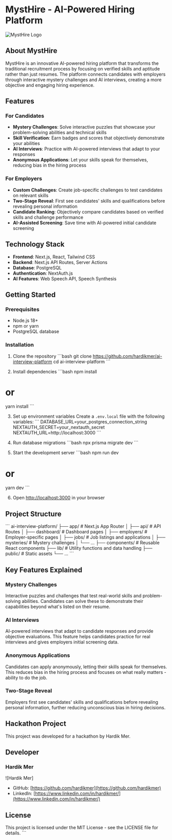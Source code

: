 # MystHire - AI-Powered Hiring Platform

![MystHire Logo](/public/logo.png)

## About MystHire

MystHire is an innovative AI-powered hiring platform that transforms the traditional recruitment process by focusing on verified skills and aptitude rather than just resumes. The platform connects candidates with employers through interactive mystery challenges and AI interviews, creating a more objective and engaging hiring experience.

## Features

### For Candidates
- **Mystery Challenges**: Solve interactive puzzles that showcase your problem-solving abilities and technical skills
- **Skill Verification**: Earn badges and scores that objectively demonstrate your abilities
- **AI Interviews**: Practice with AI-powered interviews that adapt to your responses
- **Anonymous Applications**: Let your skills speak for themselves, reducing bias in the hiring process

### For Employers
- **Custom Challenges**: Create job-specific challenges to test candidates on relevant skills
- **Two-Stage Reveal**: First see candidates' skills and qualifications before revealing personal information
- **Candidate Ranking**: Objectively compare candidates based on verified skills and challenge performance
- **AI-Assisted Screening**: Save time with AI-powered initial candidate screening

## Technology Stack

- **Frontend**: Next.js, React, Tailwind CSS
- **Backend**: Next.js API Routes, Server Actions
- **Database**: PostgreSQL
- **Authentication**: NextAuth.js
- **AI Features**: Web Speech API, Speech Synthesis

## Getting Started

### Prerequisites
- Node.js 18+
- npm or yarn
- PostgreSQL database

### Installation

1. Clone the repository
\`\`\`bash
git clone https://github.com/hardikmer/ai-interview-platform
cd ai-interview-platform
\`\`\`

2. Install dependencies
\`\`\`bash
npm install
# or
yarn install
\`\`\`

3. Set up environment variables
Create a `.env.local` file with the following variables:
\`\`\`
DATABASE_URL=your_postgres_connection_string
NEXTAUTH_SECRET=your_nextauth_secret
NEXTAUTH_URL=http://localhost:3000
\`\`\`

4. Run database migrations
\`\`\`bash
npx prisma migrate dev
\`\`\`

5. Start the development server
\`\`\`bash
npm run dev
# or
yarn dev
\`\`\`

6. Open [http://localhost:3000](http://localhost:3000) in your browser

## Project Structure

\`\`\`
ai-interview-platform/
├── app/                  # Next.js App Router
│   ├── api/              # API Routes
│   ├── dashboard/        # Dashboard pages
│   ├── employers/        # Employer-specific pages
│   ├── jobs/             # Job listings and applications
│   ├── mysteries/        # Mystery challenges
│   └── ...
├── components/           # Reusable React components
├── lib/                  # Utility functions and data handling
├── public/               # Static assets
└── ...
\`\`\`

## Key Features Explained

### Mystery Challenges
Interactive puzzles and challenges that test real-world skills and problem-solving abilities. Candidates can solve these to demonstrate their capabilities beyond what's listed on their resume.

### AI Interviews
AI-powered interviews that adapt to candidate responses and provide objective evaluations. This feature helps candidates practice for real interviews and gives employers initial screening data.

### Anonymous Applications
Candidates can apply anonymously, letting their skills speak for themselves. This reduces bias in the hiring process and focuses on what really matters - ability to do the job.

### Two-Stage Reveal
Employers first see candidates' skills and qualifications before revealing personal information, further reducing unconscious bias in hiring decisions.

## Hackathon Project

This project was developed for a hackathon by Hardik Mer.

## Developer

### Hardik Mer

![Hardik Mer]

- GitHub: [https://github.com/hardikmer](https://github.com/hardikmer)
- LinkedIn: [https://www.linkedin.com/in/hardikmer/](https://www.linkedin.com/in/hardikmer/)

## License

This project is licensed under the MIT License - see the LICENSE file for details.
\`\`\`


